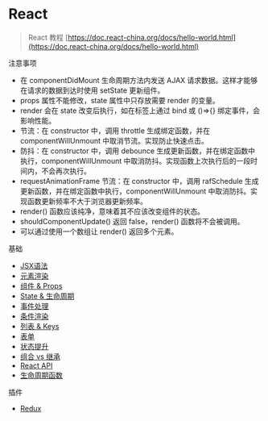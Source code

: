 # React

> React 教程 [https://doc.react-china.org/docs/hello-world.html](https://doc.react-china.org/docs/hello-world.html)

注意事项

- 在 componentDidMount 生命周期方法内发送 AJAX 请求数据。这样才能够在请求的数据到达时使用 setState 更新组件。
- props 属性不能修改，state 属性中只存放需要 render 的变量。
- render 会在 state 改变后执行，如在标签上通过 bind 或 ()=>{} 绑定事件，会影响性能。
- 节流：在 constructor 中，调用 throttle 生成绑定函数，并在 componentWillUnmount 中取消节流。实现防止快速点击。
- 防抖：在 constructor 中，调用 debounce 生成更新函数，并在绑定函数中执行，componentWillUnmount 中取消防抖。实现函数上次执行后的一段时间内，不会再次执行。
- requestAnimationFrame 节流：在 constructor 中，调用 rafSchedule 生成更新函数，并在绑定函数中执行，componentWillUnmount 中取消防抖。实现函数更新频率不大于浏览器更新频率。
- render() 函数应该纯净，意味着其不应该改变组件的状态。
- shouldComponentUpdate() 返回 false，render() 函数将不会被调用。
- 可以通过使用一个数组让 render() 返回多个元素。

基础

- [JSX语法](Base/introducing-jsx.md)
- [元素渲染](Base/rendering-elements.md)
- [组件 & Props](Base/components-and-props.md)
- [State & 生命周期](Base/state-and-lifecycle.md)
- [事件处理](Base/handling-events.md)
- [条件渲染](Base/conditional-rendering.md)
- [列表 & Keys](Base/lists-and-keys.md)
- [表单](Base/forms.md)
- [状态提升](Base/lifting-state-up.md)
- [组合 vs 继承](Base/composition-vs-inheritance.md)
- [React API](React-API.md)
- [生命周期函数](Life-Cycle.md)

插件

- [Redux](Redux.md)
